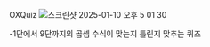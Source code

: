 OXQuiz
![스크린샷 2025-01-10 오후 5 01 30](https://github.com/user-attachments/assets/b9d1ee08-123e-40a0-97f7-c40a29cf615f)

-1단에서 9단까지의 곱셈 수식이 맞는지 틀린지 맞추는 퀴즈
